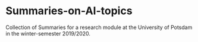 # Summaries-on-AI-topics
Collection of Summaries for a research module at the University of Potsdam in the winter-semester 2019/2020.

